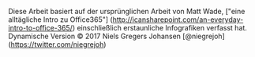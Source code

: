 

Diese Arbeit basiert auf der ursprünglichen Arbeit von Matt Wade, ["eine alltägliche Intro zu Office365"] (http://icansharepoint.com/an-everyday-intro-to-office-365/) einschließlich erstaunliche Infografiken verfasst hat. Dynamische Version © 2017 Niels Gregers Johansen [@niegrejoh] (https://twitter.com/niegrejoh)
